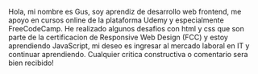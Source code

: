 Hola, mi nombre es Gus, soy aprendiz de desarrollo web frontend, me apoyo en cursos online de la plataforma
Udemy y especialmente FreeCodeCamp.
He realizado algunos desafios con html y css que son parte de la certificacion de Responsive Web Design (FCC)
y estoy aprendiendo JavaScript, mi deseo es ingresar al mercado laboral en IT y continuar aprendiendo.
Cualquier critica constructiva o comentario sera bien recibido!
